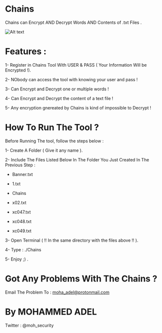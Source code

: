 # Chains

Chains can Encrypt AND Decrypt Words AND Contents of .txt Files .

![Alt text](https://image.ibb.co/kDSYVG/Banner.png "Chains ScreenShoot")

# Features :

1- Register in Chains Tool With USER & PASS ( Your Information Will be Encrypted !).

2- NObody can access the tool with knowing your user and pass !

3- Can Encrypt and Decrypt one or multiple words !

4- Can Encrypt and Decrypt the content of a text file !

5- Any encryption gnereated by Chains is kind of impossible to Decrypt !

# How To Run The Tool ?

Before Running The tool, follow the steps below : 

1- Create A Folder ( Give it any name ).

2- Include The Files Listed Below In The Folder You Just Created In The Previous Step : 

* Banner.txt

* 1.txt

* Chains 

* x02.txt

* xc047.txt

* xc048.txt

* xc049.txt

3- Open Terminal ( !! In the same directory with the files above !! ).

4- Type : ./Chains 

5- Enjoy ;) .

# Got Any Problems With The Chains ?

Email The Problem To : moha_adel@protonmail.com

# By MOHAMMED ADEL 

Twitter : @moh_security
